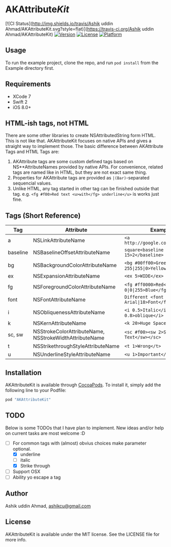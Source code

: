 # AKAttribute<i>Kit</i>

[![CI Status](http://img.shields.io/travis/Ashik uddin Ahmad/AKAttributeKit.svg?style=flat)](https://travis-ci.org/Ashik uddin Ahmad/AKAttributeKit)
[![Version](https://img.shields.io/cocoapods/v/AKAttributeKit.svg?style=flat)](http://cocoapods.org/pods/AKAttributeKit)
[![License](https://img.shields.io/cocoapods/l/AKAttributeKit.svg?style=flat)](http://cocoapods.org/pods/AKAttributeKit)
[![Platform](https://img.shields.io/cocoapods/p/AKAttributeKit.svg?style=flat)](http://cocoapods.org/pods/AKAttributeKit)



## Usage

To run the example project, clone the repo, and run `pod install` from the Example directory first.

## Requirements

- XCode 7
- Swift 2
- iOS 8.0+

## HTML-ish tags, not HTML

There are some other libraries to create NSAttributedString form HTML. This is not like that. AKAttributeKit focuses on native APIs and gives a straight way to implement those. The basic difference between AKAttribute Tags and HTML Tags are:

1. AKAttribute tags are some custom defined tags based on NS**AttributeNames provided by native APIs. For convenience, related tags are named like in HTML, but they are not exact same thing.
2. Properties for AKAttribute tags are provided as `|(Bar)`-separated sequencial values.
3. Unlike HTML, any tag started in other tag can be finished outside that tag. e.g. `<fg #f00>Red text <u>with</fg> underline</u>` is works just fine.

## Tags (Short Reference)

Tag | Attribute | Example 
 --- | --- | ---
 a | NSLinkAttributeName | `<a http://google.com>Google</a>`
 baseline | NSBaselineOffsetAttributeName | `square<baseline 15>2</baseline>`
 bg | NSBackgroundColorAttributeName | `<bg #00ff00>Green</bg>` or <code>\<bg 255&#124;255&#124;0>Yellow\</bg></code>
 ex | NSExpansionAttributeName | `<ex 5>WIDE</ex>`
 fg | NSForegroundColorAttributeName | `<fg #ff0000>Red</fg>` or <code>\<fg 0&#124;0&#124;255>Blue\</fg></code>
 font | NSFontAttributeName | <code>Different \<font Arial&#124;18>Font\</font></code>
 i | NSObliquenessAttributeName | `<i 0.5>Italic</i>` or `<i 0.8>oblique</i>`
 k | NSKernAttributeName | `<k 20>Huge Space</k>`
 sc, sw | NSStrokeColorAttributeName, NSStrokeWidthAttributeName | `<sc #f00><sw 2>Storked Text</sw></sc>`
 t | NSStrikethroughStyleAttributeName | `<t 1>Wrong</t>`
 u | NSUnderlineStyleAttributeName | `<u 1>Important</u>`

## Installation

AKAttributeKit is available through [CocoaPods](http://cocoapods.org). To install
it, simply add the following line to your Podfile:

```ruby
pod "AKAttributeKit"
```

## TODO

Below is some TODOs that I have plan to implement. New ideas and/or help on current tasks are most welcome :D

- [ ] For common tags with (almost) obvius choices make parameter optional.
	- [x] underline
	- [ ] italic
	- [x] Strike through
- [ ] Support OSX
- [ ] Ability yo escape a tag

## Author

Ashik uddin Ahmad, ashikcu@gmail.com

## License

AKAttributeKit is available under the MIT license. See the LICENSE file for more info.
